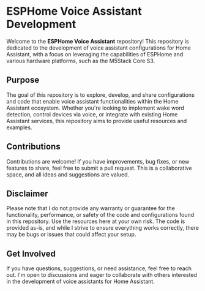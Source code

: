 # ESPHome Voice Assistant Development

Welcome to the **ESPHome Voice Assistant** repository! This repository is dedicated to the development of voice assistant configurations for Home Assistant, with a focus on leveraging the capabilities of ESPHome and various hardware platforms, such as the M5Stack Core S3.

## Purpose

The goal of this repository is to explore, develop, and share configurations and code that enable voice assistant functionalities within the Home Assistant ecosystem. Whether you're looking to implement wake word detection, control devices via voice, or integrate with existing Home Assistant services, this repository aims to provide useful resources and examples.

## Contributions

Contributions are welcome! If you have improvements, bug fixes, or new features to share, feel free to submit a pull request. This is a collaborative space, and all ideas and suggestions are valued.

## Disclaimer

Please note that I do not provide any warranty or guarantee for the functionality, performance, or safety of the code and configurations found in this repository. Use the resources here at your own risk. The code is provided as-is, and while I strive to ensure everything works correctly, there may be bugs or issues that could affect your setup.

## Get Involved

If you have questions, suggestions, or need assistance, feel free to reach out. I'm open to discussions and eager to collaborate with others interested in the development of voice assistants for Home Assistant.

